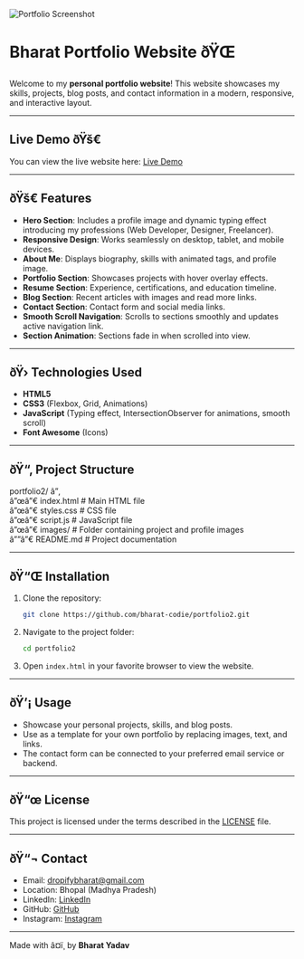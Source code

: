 ![Portfolio Screenshot](cp.png)


# Bharat Portfolio Website ðŸŒ

Welcome to my **personal portfolio website**! This website showcases my skills, projects, blog posts, and contact information in a modern, responsive, and interactive layout.

---

## Live Demo ðŸš€

You can view the live website here: [Live Demo](https://bharat-codie.github.io/Portfolio2-/)

---

## ðŸš€ Features

- **Hero Section**: Includes a profile image and dynamic typing effect introducing my professions (Web Developer, Designer, Freelancer).  
- **Responsive Design**: Works seamlessly on desktop, tablet, and mobile devices.  
- **About Me**: Displays biography, skills with animated tags, and profile image.  
- **Portfolio Section**: Showcases projects with hover overlay effects.  
- **Resume Section**: Experience, certifications, and education timeline.  
- **Blog Section**: Recent articles with images and read more links.  
- **Contact Section**: Contact form and social media links.  
- **Smooth Scroll Navigation**: Scrolls to sections smoothly and updates active navigation link.  
- **Section Animation**: Sections fade in when scrolled into view.  

---

## ðŸ›  Technologies Used

- **HTML5**  
- **CSS3** (Flexbox, Grid, Animations)  
- **JavaScript** (Typing effect, IntersectionObserver for animations, smooth scroll)  
- **Font Awesome** (Icons)  

---

## ðŸ“‚ Project Structure

portfolio2/
â”‚  
â”œâ”€ index.html # Main HTML file  
â”œâ”€ styles.css # CSS file  
â”œâ”€ script.js # JavaScript file  
â”œâ”€ images/ # Folder containing project and profile images  
â””â”€ README.md # Project documentation  

---

## ðŸ“Œ Installation

1. Clone the repository:
   ```bash
   git clone https://github.com/bharat-codie/portfolio2.git
   ```
2. Navigate to the project folder:
   ```bash
   cd portfolio2
   ```
3. Open `index.html` in your favorite browser to view the website.

---

## ðŸ’¡ Usage

- Showcase your personal projects, skills, and blog posts.  
- Use as a template for your own portfolio by replacing images, text, and links.  
- The contact form can be connected to your preferred email service or backend.

---

## ðŸ“œ License

This project is licensed under the terms described in the [LICENSE](LICENSE) file.

---

## ðŸ“¬ Contact

- Email: dropifybharat@gmail.com  
- Location: Bhopal (Madhya Pradesh)  
- LinkedIn: [LinkedIn](https://www.linkedin.com/in/bharat-yadav-ba8458385)  
- GitHub: [GitHub](https://github.com/bharat-codie)  
- Instagram: [Instagram](https://www.instagram.com/bharat_codie/?utm_source=ig_web_button_share_sheet)

---

Made with â¤ï¸ by **Bharat Yadav**
